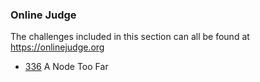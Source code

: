 ### Online Judge
The challenges included in this section can all be found at https://onlinejudge.org

- [336](https://onlinejudge.org/index.php?option=com_onlinejudge&Itemid=8&category=24&page=show_problem&problem=272) A Node Too Far
